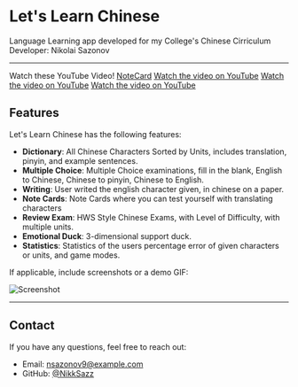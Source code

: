# Let's Learn Chinese

Language Learning app developed for my College's Chinese Cirriculum
Developer: Nikolai Sazonov

---
Watch these YouTube Video!
[NoteCard]([https://youtube.com/shorts/5GDm-WZKY4A](https://www.youtube.com/watch?v=ultmWWEEGr4&list=PLRPU2LPZpxJKptsv8RwL1O3DNNRM3YfSV&index=1))
[Watch the video on YouTube](https://youtube.com/shorts/5GDm-WZKY4A)
[Watch the video on YouTube](https://youtube.com/shorts/5GDm-WZKY4A)
[Watch the video on YouTube](https://youtube.com/shorts/5GDm-WZKY4A)

## Features

Let's Learn Chinese has the following features:
- **Dictionary**: All Chinese Characters Sorted by Units, includes translation, pinyin, and example sentences.
- **Multiple Choice**: Multiple Choice examinations, fill in the blank, English to Chinese, Chinese to pinyin, Chinese to English.
- **Writing**: User writed the english character given, in chinese on a paper.
- **Note Cards**: Note Cards where you can test yourself with translating characters
- **Review Exam**: HWS Style Chinese Exams, with Level of Difficulty, with multiple units.
- **Emotional Duck**: 3-dimensional support duck.
- **Statistics**: Statistics of the users percentage error of given characters or units, and game modes.

If applicable, include screenshots or a demo GIF:

![Screenshot](link-to-screenshot.png)

---

## Contact

If you have any questions, feel free to reach out:
- Email: nsazonov9@example.com
- GitHub: [@NikkSazz](https://github.com/NikkSazz)
